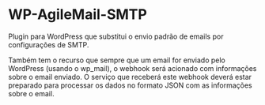 # WP-AgileMail-SMTP

Plugin para WordPress que substitui o envio padrão de emails por configurações de SMTP.

Também tem o recurso que sempre que um email for enviado pelo WordPress (usando o wp_mail), o webhook será acionado com informações sobre o email enviado. O serviço que receberá este webhook deverá estar preparado para processar os dados no formato JSON com as informações sobre o email.

